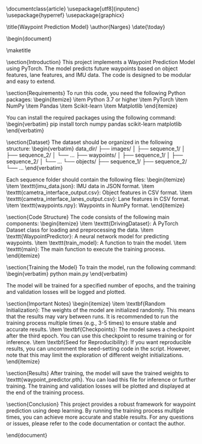 
\documentclass{article}
\usepackage[utf8]{inputenc}
\usepackage{hyperref}
\usepackage{graphicx}

\title{Waypoint Prediction Model}
\author{Narges}
\date{\today}

\begin{document}

\maketitle

\section{Introduction}
This project implements a Waypoint Prediction Model using PyTorch. The model predicts future waypoints based on object features, lane features, and IMU data. The code is designed to be modular and easy to extend.

\section{Requirements}
To run this code, you need the following Python packages:
\begin{itemize}
    \item Python 3.7 or higher
    \item PyTorch
    \item NumPy
    \item Pandas
    \item Scikit-learn
    \item Matplotlib
\end{itemize}

You can install the required packages using the following command:
\begin{verbatim}
pip install torch numpy pandas scikit-learn matplotlib
\end{verbatim}

\section{Dataset}
The dataset should be organized in the following structure:
\begin{verbatim}
data_dir/
├── images/
│   ├── sequence_1/
│   ├── sequence_2/
│   └── ...
├── waypoints/
│   ├── sequence_1/
│   ├── sequence_2/
│   └── ...
└── objects/
    ├── sequence_1/
    ├── sequence_2/
    └── ...
\end{verbatim}

Each sequence folder should contain the following files:
\begin{itemize}
    \item \texttt{imu\_data.json}: IMU data in JSON format.
    \item \texttt{cametra\_interface\_output.csv}: Object features in CSV format.
    \item \texttt{cametra\_interface\_lanes\_output.csv}: Lane features in CSV format.
    \item \texttt{waypoints.npy}: Waypoints in NumPy format.
\end{itemize}

\section{Code Structure}
The code consists of the following main components:
\begin{itemize}
    \item \texttt{DrivingDataset}: A PyTorch Dataset class for loading and preprocessing the data.
    \item \texttt{WaypointPredictor}: A neural network model for predicting waypoints.
    \item \texttt{train\_model}: A function to train the model.
    \item \texttt{main}: The main function to execute the training process.
\end{itemize}

\section{Training the Model}
To train the model, run the following command:
\begin{verbatim}
python main.py
\end{verbatim}

The model will be trained for a specified number of epochs, and the training and validation losses will be logged and plotted.

\section{Important Notes}
\begin{itemize}
    \item \textbf{Random Initialization}: The weights of the model are initialized randomly. This means that the results may vary between runs. It is recommended to run the training process multiple times (e.g., 3-5 times) to ensure stable and accurate results.
    \item \textbf{Checkpoints}: The model saves a checkpoint after the third epoch. You can use this checkpoint to resume training or for inference.
    \item \textbf{Seed for Reproducibility}: If you want reproducible results, you can uncomment the seed-setting code in the script. However, note that this may limit the exploration of different weight initializations.
\end{itemize}

\section{Results}
After training, the model will save the trained weights to \texttt{waypoint\_predictor.pth}. You can load this file for inference or further training. The training and validation losses will be plotted and displayed at the end of the training process.

\section{Conclusion}
This project provides a robust framework for waypoint prediction using deep learning. By running the training process multiple times, you can achieve more accurate and stable results. For any questions or issues, please refer to the code documentation or contact the author.

\end{document}
